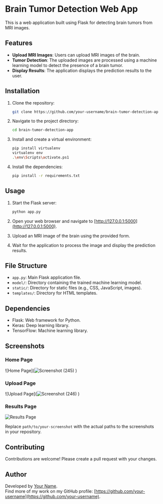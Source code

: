 # Brain Tumor Detection Web App

This is a web application built using Flask for detecting brain tumors from MRI images.

## Features

- **Upload MRI Images**: Users can upload MRI images of the brain.
- **Tumor Detection**: The uploaded images are processed using a machine learning model to detect the presence of a brain tumor.
- **Display Results**: The application displays the prediction results to the user.

## Installation

1. Clone the repository:

    ```bash
    git clone https://github.com/your-username/brain-tumor-detection-app.git
    ```

2. Navigate to the project directory:

    ```bash
    cd brain-tumor-detection-app
    ```

3. Install and create a virtual environment:

    ```bash
    pip install virtualenv
    virtualenv env
    .\env\Scripts\activate.ps1
    ```

4. Install the dependencies:

    ```bash
    pip install -r requirements.txt
    ```

## Usage

1. Start the Flask server:

    ```bash
    python app.py
    ```

2. Open your web browser and navigate to [http://127.0.0.1:5000](http://127.0.0.1:5000).

3. Upload an MRI image of the brain using the provided form.

4. Wait for the application to process the image and display the prediction results.

## File Structure

- `app.py`: Main Flask application file.
- `model/`: Directory containing the trained machine learning model.
- `static/`: Directory for static files (e.g., CSS, JavaScript, images).
- `templates/`: Directory for HTML templates.

## Dependencies

- Flask: Web framework for Python.
- Keras: Deep learning library.
- TensorFlow: Machine learning library.

## Screenshots

### Home Page
![Home Page](![Screenshot (245)](https://github.com/user-attachments/assets/c16af5d7-cf8c-4ebc-917d-b83dcc6a4db2)
)

### Upload Page
![Upload Page](![Screenshot (246)](https://github.com/user-attachments/assets/507149f4-14d6-4e2f-8f31-903893163b90)
)

### Results Page
![Results Page](path/to/results-screenshot.png)

Replace `path/to/your-screenshot` with the actual paths to the screenshots in your repository.

## Contributing

Contributions are welcome! Please create a pull request with your changes.

## Author

Developed by [Your Name](https://github.com/your-username).  
Find more of my work on my GitHub profile: [https://github.com/your-username](https://github.com/your-username).
